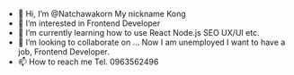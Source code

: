 - 👋 Hi, I’m @Natchawakorn My nickname Kong
- 👀 I’m interested in Frontend Developer
- 🌱 I’m currently learning how to use React Node.js SEO UX/UI etc. 
- 💞️ I’m looking to collaborate on ...
Now I am unemployed I want to have a job, Frontend Developer.
- 📫 How to reach me Tel. 0963562496

<!---
natchawakorn/natchawakorn is a ✨ special ✨ repository because its `README.md` (this file) appears on your GitHub profile.
You can click the Preview link to take a look at your changes.
--->
